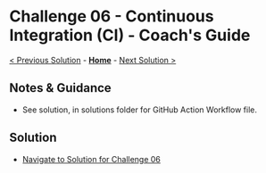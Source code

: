 # Challenge 06 - Continuous Integration (CI) - Coach's Guide

[< Previous Solution](./Solution-05.md) - **[Home](./README.md)** - [Next Solution >](./Solution-07.md)

## Notes & Guidance

- See solution, in solutions folder for GitHub Action Workflow file.

## Solution 
- [Navigate to Solution for Challenge 06](./Solution/Solution-06/Solution06.yml)
